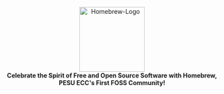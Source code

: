 <p align="center">
    <a href="https://homebrew.hsp-ec.xyz">
        <img src="https://homebrew.hsp-ec.xyz/images/nav-logo.png" alt="Homebrew-Logo" style="max-width: 100%; height: 150px;">
    </a>
    <br>
    <strong>Celebrate the Spirit of Free and Open Source Software with Homebrew, PESU ECC's First FOSS Community!</strong>
</p>

